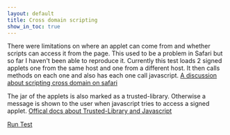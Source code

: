 ```yaml
---
layout: default
title: Cross domain scripting
show_in_toc: true
---
```


There were limitations on where an applet can come from and whether scripts can access it from the page. This used to be a problem in Safari but so far
I haven't been able to reproduce it. Currently this test loads 2 signed applets one from the same host and one from a different host.
It then calls methods on each one and also has each one call javascript.
[A discussion about scripting cross domain on safari](http://jogamp.org/applet-launcher/www/#SCRIPTING)

The jar of the applets is also marked as a trusted-library. Otherwise a message is shown to the user when javascript tries to access
a signed applet. [Offical docs about Trusted-Library and Javascript](http://docs.oracle.com/javase/7/docs/technotes/guides/jweb/mixed_code.html)

[Run Test](test.html)

<div>
<div id='gist-it-xdomainjs' style='width: 34em; float: left; margin-left: 10px'>
<script src="http://gist-it.appspot.com/github/{{ site.github_repo }}/blob/gh-pages/crossdomain-scripting/test.html?slice=28:49">
</script>
</div>
<div id='gist-it-appletjs' style='width: 24em; float: left; margin-left: 10px'>
<script src="http://gist-it.appspot.com/github/{{ site.github_repo }}/blob/gh-pages/crossdomain-scripting/applets/CrossDomainTest.java?slice=7:">
</script>
</div>
</div>
